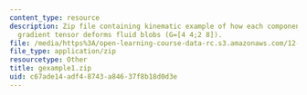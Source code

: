 ```yaml
---
content_type: resource
description: Zip file containing kinematic example of how each component of the velocity
  gradient tensor deforms fluid blobs (G=[4 4;2 8]).
file: /media/https%3A/open-learning-course-data-rc.s3.amazonaws.com/12-800-fluid-dynamics-of-the-atmosphere-and-ocean-fall-2004/c67ade14adf48743a84637f8b18d0d3e_gexample1.zip
file_type: application/zip
resourcetype: Other
title: gexample1.zip
uid: c67ade14-adf4-8743-a846-37f8b18d0d3e
---
```

